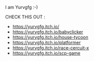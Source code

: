 I am Yurvgfg :-)

CHECK THIS OUT : 

* https://yurvgfg.itch.io/
* https://yurvgfg.itch.io/babyclicker
* https://yurvgfg.itch.io/house-tycoon
* https://yurvgfg.itch.io/platformer
* https://yurvgfg.itch.io/race-cercuit-x
* https://yurvgfg.itch.io/scp-game
